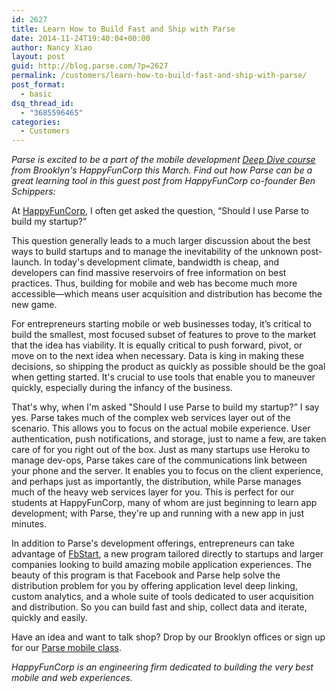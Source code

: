 ```yaml
---
id: 2627
title: Learn How to Build Fast and Ship with Parse
date: 2014-11-24T19:40:04+00:00
author: Nancy Xiao
layout: post
guid: http://blog.parse.com/?p=2627
permalink: /customers/learn-how-to-build-fast-and-ship-with-parse/
post_format:
  - basic
dsq_thread_id:
  - "3685596465"
categories:
  - Customers
---
```

_Parse is excited to be a part of the mobile development <a href="http://www.hfcacademy.com/deepdive" target="_blank">Deep Dive course</a> from Brooklyn's HappyFunCorp this March. Find out how Parse can be a great learning tool in this guest post from HappyFunCorp co-founder Ben Schippers:_

At [HappyFunCorp](http://happyfuncorp.com/), I often get asked the question, “Should I use Parse to build my startup?”

This question generally leads to a much larger discussion about the best ways to build startups and to manage the inevitability of the unknown post-launch. In today's development climate, bandwidth is cheap, and developers can find massive reservoirs of free information on best practices. Thus, building for mobile and web has become much more accessible—which means user acquisition and distribution has become the new game.

For entrepreneurs starting mobile or web businesses today, it’s critical to build the smallest, most focused subset of features to prove to the market that the idea has viability. It is equally critical to push forward, pivot, or move on to the next idea when necessary. Data is king in making these decisions, so shipping the product as quickly as possible should be the goal when getting started. It's crucial to use tools that enable you to maneuver quickly, especially during the infancy of the business.

That's why, when I'm asked "Should I use Parse to build my startup?” I say yes. Parse takes much of the complex web services layer out of the scenario. This allows you to focus on the actual mobile experience. User authentication, push notifications, and storage, just to name a few, are taken care of for you right out of the box. Just as many startups use Heroku to manage dev-ops, Parse takes care of the communications link between your phone and the server. It enables you to focus on the client experience, and perhaps just as importantly, the distribution, while Parse manages much of the heavy web services layer for you. This is perfect for our students at HappyFunCorp, many of whom are just beginning to learn app development; with Parse, they're up and running with a new app in just minutes.

In addition to Parse's development offerings, entrepreneurs can take advantage of [FbStart](https://developers.facebook.com/products/fb-start), a new program tailored directly to startups and larger companies looking to build amazing mobile application experiences. The beauty of this program is that Facebook and Parse help solve the distribution problem for you by offering application level deep linking, custom analytics, and a whole suite of tools dedicated to user acquisition and distribution. So you can build fast and ship, collect data and iterate, quickly and easily.

Have an idea and want to talk shop? Drop by our Brooklyn offices or sign up for our [Parse mobile class](http://www.hfcacademy.com/deepdive).

_HappyFunCorp is an engineering firm dedicated to building the very best mobile and web experiences._